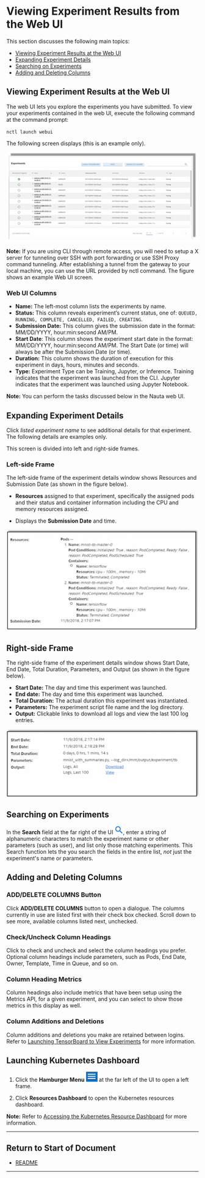 
# Viewing Experiment Results from the Web UI

This section discusses the following main topics: 

 - [Viewing Experiment Results at the Web UI ](#viewing-experiment-results-at-the-web-ui)
 - [Expanding Experiment Details](#expanding-experiment-details)
 - [Searching on Experiments](#searching-on-experiments)
 - [Adding and Deleting Columns](#adding-and-deleting-columns)

## Viewing Experiment Results at the Web UI 

The web UI lets you explore the experiments you have submitted. To view your experiments contained in the web UI, execute the following command at the command prompt:

`nctl launch webui`

The following screen displays (this is an example only).

![](images/web_ui.png) 

**Note:** If you are using CLI through remote access, you will need to setup a X server for tunneling over SSH with port forwarding or use SSH Proxy command tunneling. After establishing a tunnel from the gateway to your local machine, you can use the URL provided by nctl command. The figure shows an example Web UI screen.

### Web UI Columns

* **Name:** The left-most column lists the experiments by name.
* **Status:** This column reveals experiment’s current status, one of: `QUEUED, RUNNING, COMPLETE, CANCELLED, FAILED, CREATING`.
* **Submission Date:** This column gives the submission date in the format: MM/DD/YYYY, hour:min:second AM/PM.
* **Start Date**: This column shows the experiment start date in the format: MM/DD/YYYY, hour:min:second AM/PM. The Start Date (or time) will always be after the Submission Date (or time).
* **Duration:** This column shows the duration of execution for this experiment in days, hours, minutes and seconds.
* **Type:** Experiment Type can be Training, Jupyter, or Inference. Training indicates that the experiment was launched from the CLI. Jupyter indicates that the experiment was launched using Jupyter Notebook. 

**Note:** You can perform the tasks discussed below in the Nauta web UI.

## Expanding Experiment Details

Click _listed experiment name_ to see additional details for that experiment. The following details are examples only. 

This screen is divided into left and right-side frames.  

### Left-side Frame

The left-side frame of the experiment details window shows Resources and Submission Date (as shown in the figure below).

* **Resources** assigned to that experiment, specifically the assigned pods and their status and container information including the CPU and memory resources assigned.

* Displays the **Submission Date** and time.

![Image](images/UI_Experiment_Details_1.png)
 
 ## Right-side Frame

The right-side frame of the experiment details window shows Start Date, End Date, Total Duration, Parameters, and Output (as shown in the figure below). 

* **Start Date:** The day and time this experiment was launched. 
* **End date:** The day and time this experiment was launched. 
*	**Total Duration:** The actual duration this experiment was instantiated.
*	**Parameters:** The experiment script file name and the log directory.
* **Output:** Clickable links to download all logs and view the last 100 log entries.

![Image](images/UI_Experiment_Details_2.png)

## Searching on Experiments

In the **Search** field at the far right of the UI ![](images/search_lense.png), enter a string of alphanumeric characters to match the experiment name or other parameters (such as user), and list only those matching experiments. This Search function lets the you search the fields in the entire list, _not_ just the experiment's name or parameters. 

## Adding and Deleting Columns

### ADD/DELETE COLUMNS Button

Click **ADD/DELETE COLUMNS** button to open a dialogue. The columns currently in use are listed first with 
their check box checked. Scroll down to see more, available columns listed next, unchecked. 

### Check/Uncheck Column Headings

Click to check and uncheck and select the column headings you prefer. Optional column headings include parameters, such as Pods, End Date, Owner, Template, Time in Queue, and so on.

### Column Heading Metrics

Column headings also include metrics that have been setup using the Metrics API, for a given experiment, and you 
can select to show those metrics in this display as well.

### Column Additions and Deletions

Column additions and deletions you make are retained between logins. Refer to [Launching TensorBoard to View Experiments](/docs/user-guide/actions/view_exp_tensorbd.md) for more information.

## Launching Kubernetes Dashboard

1. Click the **Hamburger Menu** ![](images/hamburger_menu.png) at the far left of the UI to open a left frame. 

1. Click **Resources Dashboard** to open the Kubernetes resources dashboard. 

**Note:** Refer to [Accessing the Kubernetes Resource Dashboard](accessing_kubernetes.md) for more information.


----------------------

## Return to Start of Document

* [README](../README.md)
----------------------
